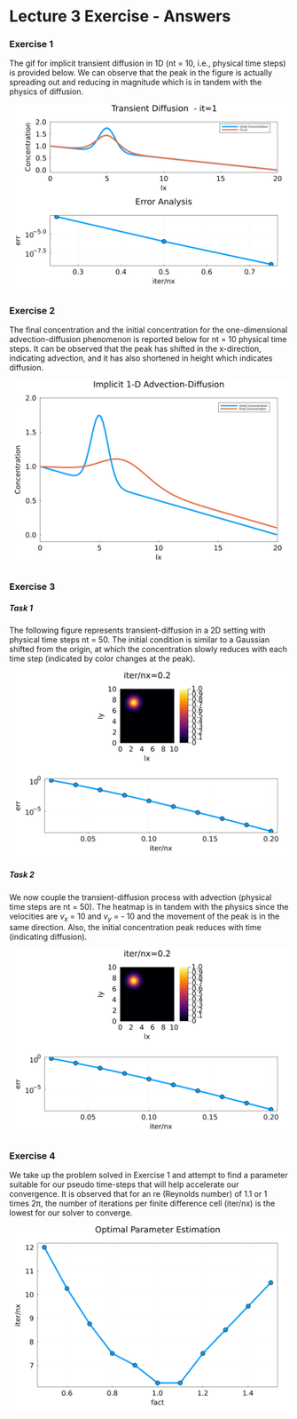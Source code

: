 # Lecture 3 Exercise - Answers

### Exercise 1

The gif for implicit transient diffusion in 1D (nt = 10, i.e., physical time steps) is provided below. We can observe that the peak in the figure is actually spreading out and reducing in magnitude which is in tandem with the physics of diffusion. 

![Figure 1](./docs/implicit_diffusion_1D.gif)


### Exercise 2

The final concentration and the initial concentration for the one-dimensional advection-diffusion phenomenon is reported below for nt = 10 physical time steps. It can be observed that the peak has shifted in the x-direction, indicating advection, and it has also shortened in height which indicates diffusion.

![Figure 2](./docs/implicit_advection_diffusion_1D.png)

### Exercise 3

##### Task 1

The following figure represents transient-diffusion in a 2D setting with physical time steps nt = 50. The initial condition is similar to a Gaussian shifted from the origin, at which the concentration slowly reduces with each time step (indicated by color changes at the peak).  

![Figure 3](./docs/implicit_diffusion_2D.gif)

##### Task 2 

We now couple the transient-diffusion process with advection (physical time steps are nt = 50). The heatmap is in tandem with the physics since the velocities are $v_x$ = 10 and $v_y$ = - 10 and the movement of the peak is in the same direction. Also, the initial concentration peak reduces with time (indicating diffusion).

![Figure 4](./docs/implicit_advection_diffusion_2D.gif)

### Exercise 4

We take up the problem solved in Exercise 1 and attempt to find a parameter suitable for our pseudo time-steps that will help accelerate our convergence. It is observed that for an re (Reynolds number) of 1.1 or 1 times 2π, the number of iterations per finite difference cell (iter/nx) is the lowest for our solver to converge. 

![Figure 5](./docs/parametric_estimation.png)
